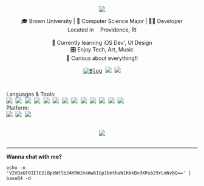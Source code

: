<p align="center">
  <img src="https://capsule-render.vercel.app/api?type=waving&height=220&text=Hi, I'm Keon!&fontAlign=70&fontAlignY=40&color=gradient&desc=@junkai.man&descAlign=85&animation=twinkling"></img>
  <p align="center">
    🎓 Brown University | 🧪 Computer Science Major |  👨‍💻 Developer <br/>
    Located in <img src="https://cdn-icons-png.flaticon.com/128/197/197484.png" width="13"/>Providence, RI <br/>
    <br/>
    🌱 Currently learning iOS Dev', UI Design<br/>
    🎛 Enjoy Tech, Art, Music <br/>
    🤩 Curious about everything!!
  </p>

  <p align="center"><kbd>
    <a href="https://keon.im"><img src="https://img.shields.io/badge/keon.im-blog-ffffff.svg?style=social" alt="Blog"></a>
    <a href="https://www.linkedin.com/in/junkaiman/"><img src="https://img.shields.io/badge/linkedin-%230077B5.svg?style=flat&logo=linkedin&logoColor=white"></a>
    <a href="https://hits.seeyoufarm.com"><img src="https://hits.seeyoufarm.com/api/count/incr/badge.svg?url=https%3A%2F%2Fgithub.com%2Fjunkaiman&count_bg=%2372A5FF&title_bg=%23555555&icon=&icon_color=%23E7E7E7&title=visitors&edge_flat=false"/></a>
    </kbd>
  </p>
  <br/>
  <p align="left">
    Languages & Tools: <br/>
    <kbd>
    <img src="https://img.shields.io/badge/python-3670A0?style=flat&logo=python&logoColor=ffdd54">
    <img src="https://img.shields.io/badge/node.js-6DA55F?style=flat&logo=node.js&logoColor=white">
    <img src="https://img.shields.io/badge/express.js-%23404d59.svg?style=flat&logo=express&logoColor=%2361DAFB">
    <img src="https://img.shields.io/badge/jupyter-%23FA0F00.svg?style=flat&logo=jupyter&logoColor=white">
    <img src="https://img.shields.io/badge/html5-%23E34F26.svg?style=flat&logo=html5&logoColor=white">
    <img src="https://img.shields.io/badge/javascript-%23323330.svg?style=flat&logo=javascript&logoColor=%23F7DF1E">
    <img src="https://img.shields.io/badge/docker-%230db7ed.svg?style=flat&logo=docker&logoColor=white">
    <img src="https://img.shields.io/badge/vuejs-%2335495e.svg?style=flat&logo=vuedotjs&logoColor=%234FC08D">
    <img src="https://img.shields.io/badge/MongoDB-%234ea94b.svg?style=flat&logo=mongodb&logoColor=white">
    <img src="https://img.shields.io/badge/nginx-%23009639.svg?style=flat&logo=nginx&logoColor=white">
    <img src="https://img.shields.io/badge/latex-%23008080.svg?style=flat&logo=latex&logoColor=white">
    <img src="https://img.shields.io/badge/scikit--learn-%23F7931E.svg?style=flat&logo=scikit-learn&logoColor=white">
    <img src="https://img.shields.io/badge/Plotly-%233F4F75.svg?style=flat&logo=plotly&logoColor=white">
    </kbd>
    <br/>
    Platform: <br/>
    <kbd>
    <img src="https://img.shields.io/badge/mac%20os-000000?style=flat&logo=macos&logoColor=F0F0F0">
    <img src="https://img.shields.io/badge/iOS-000000?style=flat&logo=ios&logoColor=white">
    <img src="https://img.shields.io/badge/Ubuntu-E95420?style=flat&logo=ubuntu&logoColor=white">
    </kbd>
  </p>
  <br/>

  <div align="center">
<!--     <div>
        <a href="https://coderstats.net/github/#junkaiman">
        <img src="https://github-readme-stats.vercel.app/api?username=junkaiman&bg_color=30,e96443,904e95&title_color=fff&text_color=fff" />
        </a>
    </div> -->
    <div>
        <a href="https://open.spotify.com/user/1k233sdssbxbvk810li9kjusy?si=81286155229f44a4">
        <img style="align:center" src="https://spotify-recently-played-readme.vercel.app/api?user=1k233sdssbxbvk810li9kjusy&count=6" />
        </a>
    </div>
  </div>
  <br/>
  <hr/>
  <p>
    <b>Wanna chat with me?</b>
  </p>
    <code>echo -n 'V2VDaGF0IElEOiBpbWtlb24KRW1haWw6IGp1bmthaW1hbkBvdXRsb29rLmNvbQ==' | base64 -d</code>
</p>
